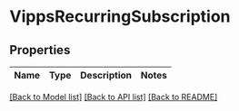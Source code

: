 # VippsRecurringSubscription

## Properties
 Name | Type | Description | Notes 
------|------|-------------|-------

[[Back to Model list]](../../README.md#documentation-for-models) [[Back to API list]](../../README.md#documentation-for-api-endpoints) [[Back to README]](../../README.md)

